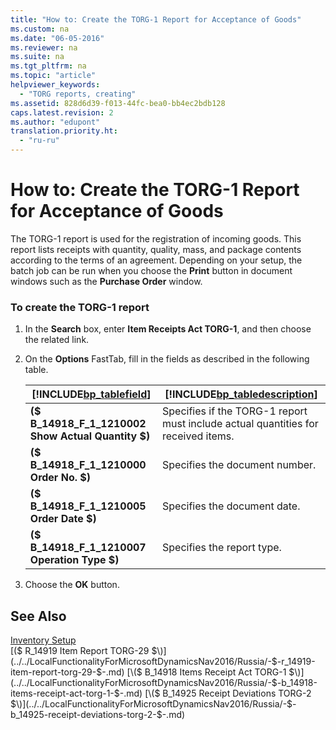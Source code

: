 ```yaml
---
title: "How to: Create the TORG-1 Report for Acceptance of Goods"
ms.custom: na
ms.date: "06-05-2016"
ms.reviewer: na
ms.suite: na
ms.tgt_pltfrm: na
ms.topic: "article"
helpviewer_keywords: 
  - "TORG reports, creating"
ms.assetid: 828d6d39-f013-44fc-bea0-bb4ec2bdb128
caps.latest.revision: 2
ms.author: "edupont"
translation.priority.ht: 
  - "ru-ru"
---
```

# How to: Create the TORG-1 Report for Acceptance of Goods
The TORG\-1 report is used for the registration of incoming goods. This report lists receipts with quantity, quality, mass, and package contents according to the terms of an agreement. Depending on your setup, the batch job can be run when you choose the **Print** button in document windows such as the **Purchase Order** window.  
  
### To create the TORG\-1 report  
  
1.  In the **Search** box, enter **Item Receipts Act TORG\-1**, and then choose the related link.  
  
2.  On the **Options** FastTab, fill in the fields as described in the following table.  
  
    |[!INCLUDE[bp_tablefield](../../ApplicationDesign/includes/bp_tablefield_md.md)]|[!INCLUDE[bp_tabledescription](../../ApplicationDesign/includes/bp_tabledescription_md.md)]|  
    |---------------------------------|---------------------------------------|  
    |**\($ B\_14918\_F\_1\_1210002 Show Actual Quantity $\)**|Specifies if the TORG\-1 report must include actual quantities for received items.|  
    |**\($ B\_14918\_F\_1\_1210000 Order No. $\)**|Specifies the document number.|  
    |**\($ B\_14918\_F\_1\_1210005 Order Date $\)**|Specifies the document date.|  
    |**\($ B\_14918\_F\_1\_1210007 Operation Type $\)**|Specifies the report type.|  
  
3.  Choose the **OK** button.  
  
## See Also  
 [Inventory Setup](../../LocalFunctionalityForMicrosoftDynamicsNav2016/Russia/inventory-setup.md)   
 [\($ R\_14919 Item Report TORG\-29 $\)](../../LocalFunctionalityForMicrosoftDynamicsNav2016/Russia/-$-r_14919-item-report-torg-29-$-.md)   
 [\($ B\_14918 Items Receipt Act TORG\-1 $\)](../../LocalFunctionalityForMicrosoftDynamicsNav2016/Russia/-$-b_14918-items-receipt-act-torg-1-$-.md)   
 [\($ B\_14925 Receipt Deviations TORG\-2 $\)](../../LocalFunctionalityForMicrosoftDynamicsNav2016/Russia/-$-b_14925-receipt-deviations-torg-2-$-.md)